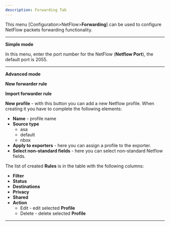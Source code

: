 ```yaml
---
description: Forwarding Tab
---
```


This menu [Configuration>NetFlow>**Forwarding**] can be used to configure NetFlow packets forwarding functionality.

---

**Simple mode**

In this menu, enter the port number for the NetFlow (**Netflow Port**), the default port is 2055.

---

**Advanced mode**

**New forwarder rule** 

**Import forwarder rule** 

**New profile** - with this button you can add a new Netflow profile. When creating it you have to complete the following elements:

- **Name** - profile name
- **Source type**
  - asa
  - default
  - nbox
- **Apply to exporters** - here you can assign a profile to the exporter.
- **Select non-standard fields** - here you can select non-standard Netflow fields.



The list of created **Rules** is in the table with the following columns:

- **Filter** 
- **Status**
- **Destinations**
- **Privacy**
- **Shared**
- **Action**
  - Edit - edit selected **Profile**
  - Delete - delete selected **Profile**



---


